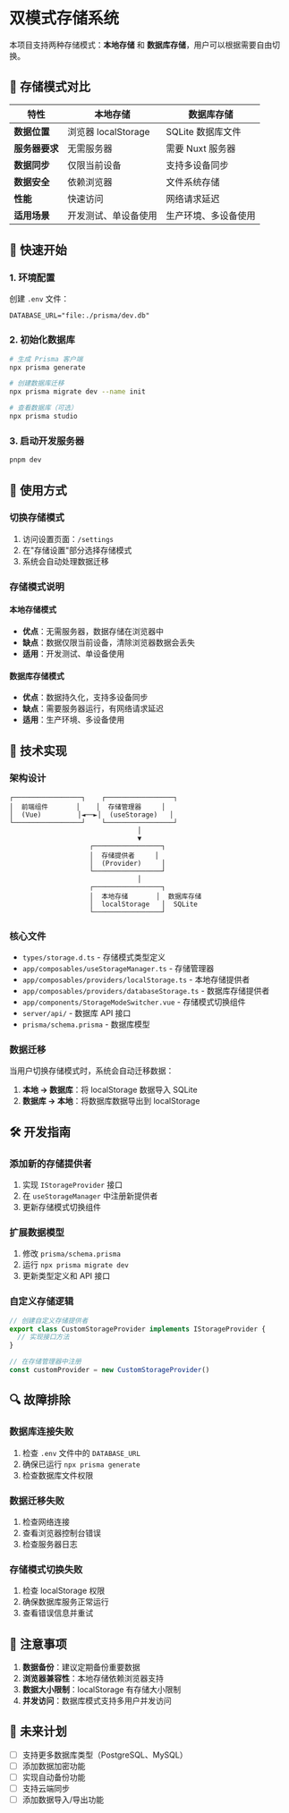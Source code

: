 # 双模式存储系统

本项目支持两种存储模式：**本地存储** 和 **数据库存储**，用户可以根据需要自由切换。

## 🎯 存储模式对比

| 特性           | 本地存储             | 数据库存储           |
| -------------- | -------------------- | -------------------- |
| **数据位置**   | 浏览器 localStorage  | SQLite 数据库文件    |
| **服务器要求** | 无需服务器           | 需要 Nuxt 服务器     |
| **数据同步**   | 仅限当前设备         | 支持多设备同步       |
| **数据安全**   | 依赖浏览器           | 文件系统存储         |
| **性能**       | 快速访问             | 网络请求延迟         |
| **适用场景**   | 开发测试、单设备使用 | 生产环境、多设备使用 |

## 🚀 快速开始

### 1. 环境配置

创建 `.env` 文件：

```env
DATABASE_URL="file:./prisma/dev.db"
```

### 2. 初始化数据库

```bash
# 生成 Prisma 客户端
npx prisma generate

# 创建数据库迁移
npx prisma migrate dev --name init

# 查看数据库（可选）
npx prisma studio
```

### 3. 启动开发服务器

```bash
pnpm dev
```

## 📱 使用方式

### 切换存储模式

1. 访问设置页面：`/settings`
2. 在"存储设置"部分选择存储模式
3. 系统会自动处理数据迁移

### 存储模式说明

#### 本地存储模式

- **优点**：无需服务器，数据存储在浏览器中
- **缺点**：数据仅限当前设备，清除浏览器数据会丢失
- **适用**：开发测试、单设备使用

#### 数据库存储模式

- **优点**：数据持久化，支持多设备同步
- **缺点**：需要服务器运行，有网络请求延迟
- **适用**：生产环境、多设备使用

## 🔧 技术实现

### 架构设计

```
┌─────────────────┐    ┌─────────────────┐
│  前端组件       │    │  存储管理器     │
│  (Vue)         │◄──►│  (useStorage)   │
└─────────────────┘    └─────────────────┘
                                │
                                ▼
                    ┌─────────────────┐
                    │  存储提供者     │
                    │  (Provider)     │
                    └─────────────────┘
                                │
                    ┌─────────────────┐
                    │  本地存储       │  数据库存储
                    │  localStorage   │  SQLite
                    └─────────────────┘
```

### 核心文件

- `types/storage.d.ts` - 存储模式类型定义
- `app/composables/useStorageManager.ts` - 存储管理器
- `app/composables/providers/localStorage.ts` - 本地存储提供者
- `app/composables/providers/databaseStorage.ts` - 数据库存储提供者
- `app/components/StorageModeSwitcher.vue` - 存储模式切换组件
- `server/api/` - 数据库 API 接口
- `prisma/schema.prisma` - 数据库模型

### 数据迁移

当用户切换存储模式时，系统会自动迁移数据：

1. **本地 → 数据库**：将 localStorage 数据导入 SQLite
2. **数据库 → 本地**：将数据库数据导出到 localStorage

## 🛠️ 开发指南

### 添加新的存储提供者

1. 实现 `IStorageProvider` 接口
2. 在 `useStorageManager` 中注册新提供者
3. 更新存储模式切换组件

### 扩展数据模型

1. 修改 `prisma/schema.prisma`
2. 运行 `npx prisma migrate dev`
3. 更新类型定义和 API 接口

### 自定义存储逻辑

```typescript
// 创建自定义存储提供者
export class CustomStorageProvider implements IStorageProvider {
  // 实现接口方法
}

// 在存储管理器中注册
const customProvider = new CustomStorageProvider()
```

## 🔍 故障排除

### 数据库连接失败

1. 检查 `.env` 文件中的 `DATABASE_URL`
2. 确保已运行 `npx prisma generate`
3. 检查数据库文件权限

### 数据迁移失败

1. 检查网络连接
2. 查看浏览器控制台错误
3. 检查服务器日志

### 存储模式切换失败

1. 检查 localStorage 权限
2. 确保数据库服务正常运行
3. 查看错误信息并重试

## 📝 注意事项

1. **数据备份**：建议定期备份重要数据
2. **浏览器兼容性**：本地存储依赖浏览器支持
3. **数据大小限制**：localStorage 有存储大小限制
4. **并发访问**：数据库模式支持多用户并发访问

## 🚀 未来计划

- [ ] 支持更多数据库类型（PostgreSQL、MySQL）
- [ ] 添加数据加密功能
- [ ] 实现自动备份功能
- [ ] 支持云端同步
- [ ] 添加数据导入/导出功能
